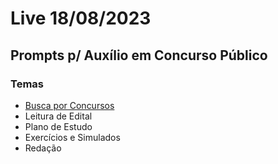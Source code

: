 # Live 18/08/2023

## Prompts p/ Auxílio em Concurso Público

### Temas
* [Busca por Concursos]()
* Leitura de Edital
* Plano de Estudo
* Exercícios e Simulados
* Redação